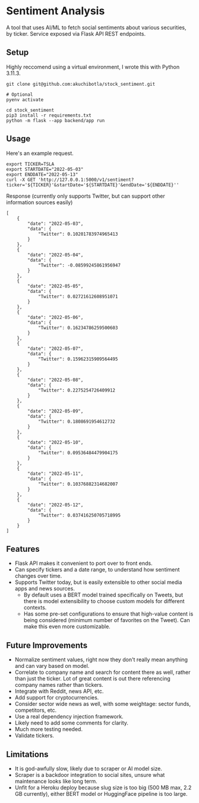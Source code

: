 # Sentiment Analysis

A tool that uses AI/ML to fetch social sentiments about various securities, by ticker. Service exposed via Flask API REST endpoints.

## Setup
Highly reccomend using a virtual environment, I wrote this with Python 3.11.3.
```
git clone git@github.com:akuchibotla/stock_sentiment.git

# Optional
pyenv activate

cd stock_sentiment
pip3 install -r requirements.txt
python -m flask --app backend/app run
```

## Usage
Here's an example request.
```
export TICKER=TSLA
export STARTDATE="2022-05-03"
export ENDDATE="2022-05-13"
curl -X GET 'http://127.0.0.1:5000/v1/sentiment?ticker='${TICKER}'&startDate='${STARTDATE}'&endDate='${ENDDATE}''
```
Response (currently only supports Twitter, but can support other information sources easily)
```
[
	{
		"date": "2022-05-03",
		"data": {
			"Twitter": 0.10201783974965413
		}
	}, 
	{
		"date": "2022-05-04",
		"data": {
			"Twitter": -0.08599245861956947
		}
	}, 
	{
		"date": "2022-05-05",
		"data": {
			"Twitter": 0.02721612608951071
		}
	}, 
	{
		"date": "2022-05-06",
		"data": {
			"Twitter": 0.16234786259500603
		}
	}, 
	{
		"date": "2022-05-07",
		"data": {
			"Twitter": 0.15962315909564495
		}
	}, 
	{
		"date": "2022-05-08",
		"data": {
			"Twitter": 0.2275254726409912
		}
	}, 
	{
		"date": "2022-05-09",
		"data": {
			"Twitter": 0.1808691954612732
		}
	}, 
	{
		"date": "2022-05-10",
		"data": {
			"Twitter": 0.09536484479904175
		}
	}, 
	{
		"date": "2022-05-11",
		"data": {
			"Twitter": 0.10376882314682007
		}
	}, 
	{
		"date": "2022-05-12",
		"data": {
			"Twitter": 0.037416250705718995
		}
	}
]
```

## Features
* Flask API makes it convenient to port over to front ends.
* Can specify tickers and a date range, to understand how sentiment changes over time.
* Supports Twitter today, but is easily extensible to other social media apps and news sources.
  * By default uses a BERT model trained specifically on Tweets, but there is model extensibility to choose custom models for different contexts.
  * Has some pre-set configurations to ensure that high-value content is being considered (minimum number of favorites on the Tweet). Can make this even more customizable.

## Future Improvements
* Normalize sentiment values, right now they don't really mean anything and can vary based on model.
* Correlate to company name and search for content there as well, rather than just the ticker. Lot of great content is out there referencing company names rather than tickers.
* Integrate with Reddit, news API, etc.
* Add support for cryptocurrencies.
* Consider sector wide news as well, with some weightage: sector funds, competitors, etc.
* Use a real dependency injection framework.
* Likely need to add some comments for clarity.
* Much more testing needed.
* Validate tickers.

## Limitations
* It is god-awfully slow, likely due to scraper or AI model size.
* Scraper is a backdoor integration to social sites, unsure what maintenance looks like long term.
* Unfit for a Heroku deploy because slug size is too big (500 MB max, 2.2 GB currently), either BERT model or HuggingFace pipeline is too large.